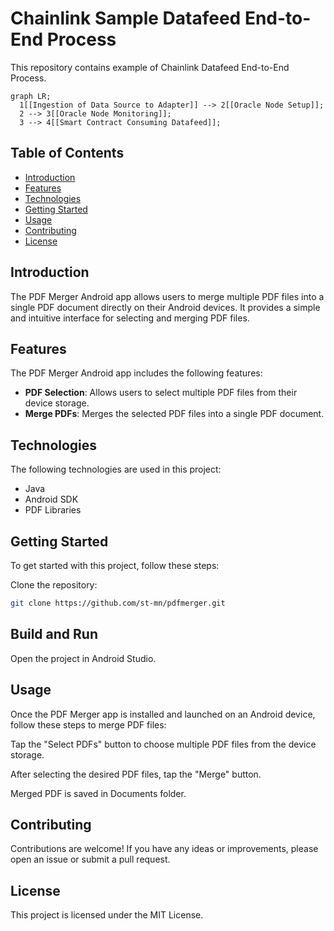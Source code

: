 # Chainlink Sample Datafeed End-to-End Process

This repository contains example of Chainlink Datafeed End-to-End Process.

```mermaid 
graph LR;
  1[[Ingestion of Data Source to Adapter]] --> 2[[Oracle Node Setup]];
  2 --> 3[[Oracle Node Monitoring]];
  3 --> 4[[Smart Contract Consuming Datafeed]];
```

## Table of Contents

- [Introduction](#introduction)
- [Features](#features)
- [Technologies](#technologies)
- [Getting Started](#getting-started)
- [Usage](#usage)
- [Contributing](#contributing)
- [License](#license)

## Introduction

The PDF Merger Android app allows users to merge multiple PDF files into a single PDF document directly on their Android devices. It provides a simple and intuitive interface for selecting and merging PDF files.

## Features

The PDF Merger Android app includes the following features:

- **PDF Selection**: Allows users to select multiple PDF files from their device storage.
- **Merge PDFs**: Merges the selected PDF files into a single PDF document.

## Technologies

The following technologies are used in this project:

- Java
- Android SDK
- PDF Libraries 

## Getting Started

To get started with this project, follow these steps:

Clone the repository:

```bash
git clone https://github.com/st-mn/pdfmerger.git
```

## Build and Run

Open the project in Android Studio.

## Usage

Once the PDF Merger app is installed and launched on an Android device, follow these steps to merge PDF files:

Tap the "Select PDFs" button to choose multiple PDF files from the device storage.

After selecting the desired PDF files, tap the "Merge" button.

Merged PDF is saved in Documents folder.


## Contributing

Contributions are welcome! If you have any ideas or improvements, please open an issue or submit a pull request.

## License

This project is licensed under the MIT License.


